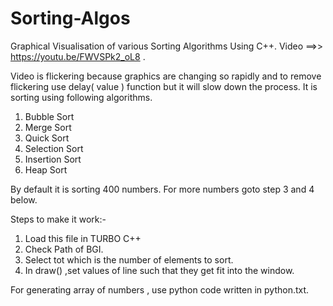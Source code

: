 # Sorting-Algos
Graphical Visualisation of various Sorting Algorithms Using C++.
Video ==>> https://youtu.be/FWVSPk2_oL8 .

Video is flickering because graphics are changing so rapidly and to remove flickering use delay( value )  function but it will slow down the process.
It is sorting using following algorithms.
1) Bubble Sort
2) Merge Sort
3) Quick Sort
4) Selection Sort
5) Insertion Sort
6) Heap Sort

By default it is sorting 400 numbers.
For more numbers goto step 3 and 4 below.


Steps to make it work:-

1) Load this file in TURBO C++
2) Check Path of BGI.
3) Select tot which is the number of elements to sort.
4) In draw() ,set values of line such that they get fit into the window.



For generating array of numbers , use python code written in python.txt.


